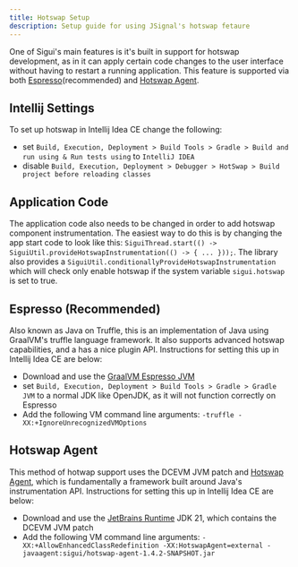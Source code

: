 ```yaml
---
title: Hotswap Setup
description: Setup guide for using JSignal's hotswap fetaure
---
```


One of Sigui's main features is it's built in support for hotswap development, as in it can apply certain code changes to the user interface without having to restart a running application. This feature is supported via both [Espresso](https://github.com/oracle/graal/tree/master/espresso)(recommended) and [Hotswap Agent](https://github.com/HotswapProjects/HotswapAgent).

## Intellij Settings

To set up hotswap in Intellij Idea CE change the following:

- set `Build, Execution, Deployment > Build Tools > Gradle > Build and run using & Run tests using` to `IntelliJ IDEA`
- disable `Build, Execution, Deployment > Debugger > HotSwap > Build project before reloading classes`

## Application Code

The application code also needs to be changed in order to add hotswap component instrumentation. The easiest way to do this is by changing the app start code to look like this: `SiguiThread.start(() -> SiguiUtil.provideHotswapInstrumentation(() -> { ... }));`. The library also provides a `SiguiUtil.conditionallyProvideHotswapInstrumentation` which will check only enable hotswap if the system variable `sigui.hotswap` is set to true.

## Espresso (Recommended)

Also known as Java on Truffle, this is an implementation of Java using GraalVM's truffle language framework. It also
supports advanced hotswap capabilities, and a has a nice plugin API. Instructions for setting this up in Intellij Idea
CE are below:

- Download and use
  the [GraalVM Espresso JVM](https://www.graalvm.org/jdk21/reference-manual/java-on-truffle/#getting-started)
- set `Build, Execution, Deployment > Build Tools > Gradle > Gradle JVM` to a normal JDK like OpenJDK, as it will not
  function correctly on Espresso
- Add the following VM command line arguments: `-truffle -XX:+IgnoreUnrecognizedVMOptions`

## Hotswap Agent

This method of hotwap support uses the DCEVM JVM patch
and [Hotswap Agent](https://github.com/HotswapProjects/HotswapAgent), which is fundamentally a framework built around
Java's instrumentation API. Instructions for setting this up in Intellij Idea CE are below:

- Download and use the [JetBrains Runtime](https://github.com/JetBrains/JetBrainsRuntime) JDK 21, which contains the
  DCEVM JVM patch
- Add the following VM command line
  arguments: `-XX:+AllowEnhancedClassRedefinition -XX:HotswapAgent=external -javaagent:sigui/hotswap-agent-1.4.2-SNAPSHOT.jar`
